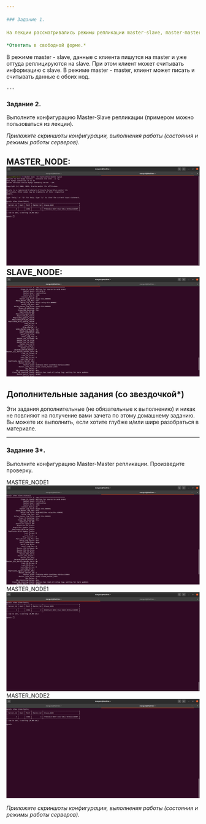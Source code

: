 ```yaml
---

### Задание 1.

На лекции рассматривались режимы репликации master-slave, master-master, опишите их различия.

*Ответить в свободной форме.*

```
В режиме master - slave, данные с клиента пишутся на master и уже оттуда реплицируются на slave. При этом клиент может считывать информацию с slave.
В режиме master - master, клиент может писать и считывать данные с обоих нод. 
```
---
```


### Задание 2.

Выполните конфигурацию Master-Slave репликации (примером можно пользоваться из лекции).

*Приложите скриншоты конфигурации, выполнения работы (состояния и режимы работы серверов).*

MASTER_NODE:
![Скриншот](./Pictures/12.6.2.1.png)
SLAVE_NODE:
![Скриншот](./Pictures/12.6.2.2.png)
---

## Дополнительные задания (со звездочкой*)

Эти задания дополнительные (не обязательные к выполнению) и никак не повлияют на получение вами зачета по этому домашнему заданию. Вы можете их выполнить, если хотите глубже и/или шире разобраться в материале.

---

### Задание 3*. 

Выполните конфигурацию Master-Master репликации. Произведите проверку.

MASTER_NODE1
![Скриншот](./Pictures/12.6.3.1.png)
MASTER_NODE1
![Скриншот](./Pictures/12.6.3.2.png)
MASTER_NODE2
![Скриншот](./Pictures/12.6.3.3.png)

*Приложите скриншоты конфигурации, выполнения работы (состояния и режимы работы серверов).*
